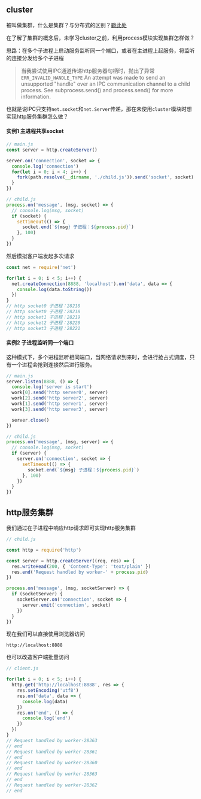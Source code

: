 ## cluster
被叫做集群，什么是集群？与分布式的区别？[戳此处](../基础概念/集群.md)

在了解了集群的概念后，未学习cluster之前，利用process模块实现集群怎样做？

思路：在多个子进程上启动服务监听同一个端口，或者在主进程上起服务，将监听的连接分发给多个子进程

> 当我尝试使用IPC通道传递http服务器句柄时，抛出了异常`ERR_INVALID_HANDLE_TYPE`
> An attempt was made to send an unsupported "handle" over an IPC communication channel to a child process. See subprocess.send() and process.send() for more information.

也就是说IPC只支持`net.socket`和`net.Server`传递，那在未使用`cluster`模块时想实现http服务集群怎么做？

#### 实例1 主进程共享socket

```js
// main.js
const server = http.createServer()

server.on('connection', socket => {
  console.log('connection')
  for(let i = 0; i < 4; i++) {
    fork(path.resolve(__dirname, './child.js')).send('socket', socket)
  }
})

// child.js
process.on('message', (msg, socket) => {
  // console.log(msg, socket)
  if (socket) {
    setTimeout(() => {
      socket.end(`${msg} 子进程：${process.pid}`)
    }, 100)
  }
})
```

然后模拟客户端发起多次请求
```js
const net = require('net')

for(let i = 0; i < 5; i++) {
  net.createConnection(8888, 'localhost').on('data', data => {
    console.log(data.toString())
  })
}
// http socket0 子进程：28218
// http socket0 子进程：28218
// http socket1 子进程：28219
// http socket2 子进程：28220
// http socket3 子进程：28221
```

#### 实例2 子进程监听同一个端口

这种模式下，多个进程监听相同端口，当网络请求到来时，会进行抢占式调度，只有一个进程会抢到连接然后进行服务。

```js
// main.js
server.listen(8888, () => {
  console.log('server is start')
  work[0].send('http server0', server)
  work[2].send('http server2', server)
  work[1].send('http server1', server)
  work[3].send('http server3', server)

  server.close()
})

// child.js
process.on('message', (msg, server) => {
  // console.log(msg, socket)
  if (server) {
    server.on('connection', socket => {
      setTimeout(() => {
        socket.end(`${msg} 子进程：${process.pid}`)
      }, 100)
    })
  }
})
```

## http服务集群

我们通过在子进程中响应http请求即可实现http服务集群

```js
// child.js

const http = require('http')

const server = http.createServer((req, res) => {
  res.writeHead(200, { 'Content-Type': 'text/plain' })
  res.end('Request handled by worker-' + process.pid)
})

process.on('message', (msg, socketServer) => {
  if (socketServer) {
    socketServer.on('connection', socket => {
      server.emit('connection', socket)
    })
  }
})
```

现在我们可以直接使用浏览器访问
```
http://localhost:8888
```

也可以改造客户端批量访问
```js
// client.js

for(let i = 0; i < 5; i++) {
  http.get('http://localhost:8888', res => {
    res.setEncoding('utf8')
    res.on('data', data => {
      console.log(data)
    })
    res.on('end', () => {
      console.log('end')
    })
  })
}
// Request handled by worker-28363
// end
// Request handled by worker-28361
// end
// Request handled by worker-28360
// end
// Request handled by worker-28363
// end
// Request handled by worker-28362
// end
```
